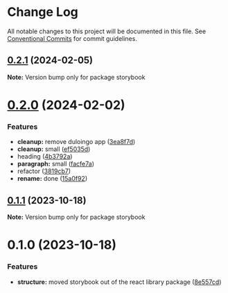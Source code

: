 # Change Log

All notable changes to this project will be documented in this file.
See [Conventional Commits](https://conventionalcommits.org) for commit guidelines.

## [0.2.1](https://github.com/paulAlexSerban/wbk--mern-playground/compare/storybook@0.2.0...storybook@0.2.1) (2024-02-05)

**Note:** Version bump only for package storybook

# [0.2.0](https://github.com/paulAlexSerban/wbk--mern-playground/compare/storybook@0.1.1...storybook@0.2.0) (2024-02-02)

### Features

-   **cleanup:** remove duloingo app ([3ea8f7d](https://github.com/paulAlexSerban/wbk--mern-playground/commit/3ea8f7d47da9759c9ea8f62599a8aa4250b38c3c))
-   **cleanup:** small ([ef5035d](https://github.com/paulAlexSerban/wbk--mern-playground/commit/ef5035dd88231efce920b3a5ed7e94acaaa02811))
-   heading ([4b3792a](https://github.com/paulAlexSerban/wbk--mern-playground/commit/4b3792a0a5728450cad71451c40a91f381ebd51e))
-   **paragraph:** small ([facfe7a](https://github.com/paulAlexSerban/wbk--mern-playground/commit/facfe7ab7847f8af286e46fee916ac950d709ff5))
-   refactor ([3819cb7](https://github.com/paulAlexSerban/wbk--mern-playground/commit/3819cb7dabfd32836e6acd0d5a8089b467ea5985))
-   **rename:** done ([15a0f92](https://github.com/paulAlexSerban/wbk--mern-playground/commit/15a0f92f47690da6021269d43d7489cb72cdc514))

## [0.1.1](https://github.com/paulAlexSerban/wbk--mern-playground/compare/storybook@0.1.0...storybook@0.1.1) (2023-10-18)

**Note:** Version bump only for package storybook

# 0.1.0 (2023-10-18)

### Features

-   **structure:** moved storybook out of the react library package ([8e557cd](https://github.com/paulAlexSerban/wbk--mern-playground/commit/8e557cdce96bd430df38d3da4460df4774b79b3d))

